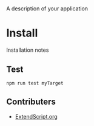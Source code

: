 # <name>

A description of your application

# Install

Installation notes

## Test

    npm run test myTarget

## Contributers

  * [ExtendScript.org](https://github.com/ExtendScript)
